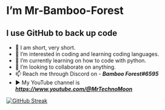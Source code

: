 # I’m Mr-Bamboo-Forest

## I use GitHub to back up code 

- 👤 I am short, very short.
- 👀 I’m interested in coding and learning coding languages.
- 🌱 I’m currently learning on how to code with python.
- 💞️ I’m looking to collaborate on anything. 
- 📫 Reach me through Discord on - ***Bamboo Forest#6595***
- ▶️ My YouTube channel is ***https://www.youtube.com/@MrTechnoMoon***

[![GitHub Streak](http://github-readme-streak-stats.herokuapp.com?user=Mr-Bamboo-Forest&theme=dark)](https://git.io/streak-stats)
